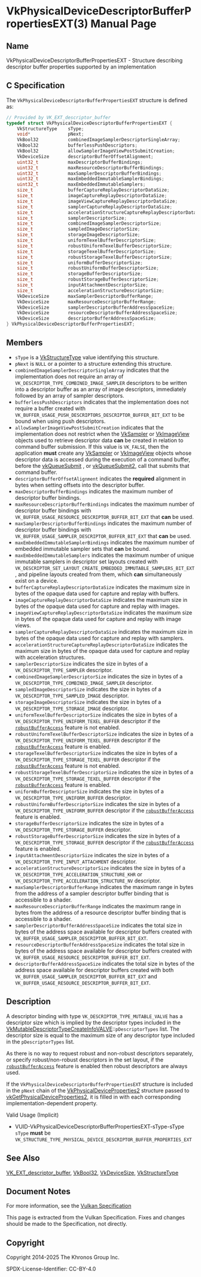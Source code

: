 # VkPhysicalDeviceDescriptorBufferPropertiesEXT(3) Manual Page

## Name

VkPhysicalDeviceDescriptorBufferPropertiesEXT - Structure describing descriptor buffer properties supported by an implementation



## [](#_c_specification)C Specification

The `VkPhysicalDeviceDescriptorBufferPropertiesEXT` structure is defined as:

```c++
// Provided by VK_EXT_descriptor_buffer
typedef struct VkPhysicalDeviceDescriptorBufferPropertiesEXT {
    VkStructureType    sType;
    void*              pNext;
    VkBool32           combinedImageSamplerDescriptorSingleArray;
    VkBool32           bufferlessPushDescriptors;
    VkBool32           allowSamplerImageViewPostSubmitCreation;
    VkDeviceSize       descriptorBufferOffsetAlignment;
    uint32_t           maxDescriptorBufferBindings;
    uint32_t           maxResourceDescriptorBufferBindings;
    uint32_t           maxSamplerDescriptorBufferBindings;
    uint32_t           maxEmbeddedImmutableSamplerBindings;
    uint32_t           maxEmbeddedImmutableSamplers;
    size_t             bufferCaptureReplayDescriptorDataSize;
    size_t             imageCaptureReplayDescriptorDataSize;
    size_t             imageViewCaptureReplayDescriptorDataSize;
    size_t             samplerCaptureReplayDescriptorDataSize;
    size_t             accelerationStructureCaptureReplayDescriptorDataSize;
    size_t             samplerDescriptorSize;
    size_t             combinedImageSamplerDescriptorSize;
    size_t             sampledImageDescriptorSize;
    size_t             storageImageDescriptorSize;
    size_t             uniformTexelBufferDescriptorSize;
    size_t             robustUniformTexelBufferDescriptorSize;
    size_t             storageTexelBufferDescriptorSize;
    size_t             robustStorageTexelBufferDescriptorSize;
    size_t             uniformBufferDescriptorSize;
    size_t             robustUniformBufferDescriptorSize;
    size_t             storageBufferDescriptorSize;
    size_t             robustStorageBufferDescriptorSize;
    size_t             inputAttachmentDescriptorSize;
    size_t             accelerationStructureDescriptorSize;
    VkDeviceSize       maxSamplerDescriptorBufferRange;
    VkDeviceSize       maxResourceDescriptorBufferRange;
    VkDeviceSize       samplerDescriptorBufferAddressSpaceSize;
    VkDeviceSize       resourceDescriptorBufferAddressSpaceSize;
    VkDeviceSize       descriptorBufferAddressSpaceSize;
} VkPhysicalDeviceDescriptorBufferPropertiesEXT;
```

## [](#_members)Members

- `sType` is a [VkStructureType](https://registry.khronos.org/vulkan/specs/latest/man/html/VkStructureType.html) value identifying this structure.
- `pNext` is `NULL` or a pointer to a structure extending this structure.
- []()`combinedImageSamplerDescriptorSingleArray` indicates that the implementation does not require an array of `VK_DESCRIPTOR_TYPE_COMBINED_IMAGE_SAMPLER` descriptors to be written into a descriptor buffer as an array of image descriptors, immediately followed by an array of sampler descriptors.
- []()`bufferlessPushDescriptors` indicates that the implementation does not require a buffer created with `VK_BUFFER_USAGE_PUSH_DESCRIPTORS_DESCRIPTOR_BUFFER_BIT_EXT` to be bound when using push descriptors.
- []()`allowSamplerImageViewPostSubmitCreation` indicates that the implementation does not restrict when the [VkSampler](https://registry.khronos.org/vulkan/specs/latest/man/html/VkSampler.html) or [VkImageView](https://registry.khronos.org/vulkan/specs/latest/man/html/VkImageView.html) objects used to retrieve descriptor data **can** be created in relation to command buffer submission. If this value is `VK_FALSE`, then the application **must** create any [VkSampler](https://registry.khronos.org/vulkan/specs/latest/man/html/VkSampler.html) or [VkImageView](https://registry.khronos.org/vulkan/specs/latest/man/html/VkImageView.html) objects whose descriptor data is accessed during the execution of a command buffer, before the [vkQueueSubmit](https://registry.khronos.org/vulkan/specs/latest/man/html/vkQueueSubmit.html) , or [vkQueueSubmit2](https://registry.khronos.org/vulkan/specs/latest/man/html/vkQueueSubmit2.html), call that submits that command buffer.
- []()`descriptorBufferOffsetAlignment` indicates the **required** alignment in bytes when setting offsets into the descriptor buffer.
- []()`maxDescriptorBufferBindings` indicates the maximum number of descriptor buffer bindings.
- []()`maxResourceDescriptorBufferBindings` indicates the maximum number of descriptor buffer bindings with `VK_BUFFER_USAGE_RESOURCE_DESCRIPTOR_BUFFER_BIT_EXT` that **can** be used.
- []()`maxSamplerDescriptorBufferBindings` indicates the maximum number of descriptor buffer bindings with `VK_BUFFER_USAGE_SAMPLER_DESCRIPTOR_BUFFER_BIT_EXT` that **can** be used.
- []()`maxEmbeddedImmutableSamplerBindings` indicates the maximum number of embedded immutable sampler sets that **can** be bound.
- []()`maxEmbeddedImmutableSamplers` indicates the maximum number of unique immutable samplers in descriptor set layouts created with `VK_DESCRIPTOR_SET_LAYOUT_CREATE_EMBEDDED_IMMUTABLE_SAMPLERS_BIT_EXT`, and pipeline layouts created from them, which **can** simultaneously exist on a device.
- []()`bufferCaptureReplayDescriptorDataSize` indicates the maximum size in bytes of the opaque data used for capture and replay with buffers.
- []()`imageCaptureReplayDescriptorDataSize` indicates the maximum size in bytes of the opaque data used for capture and replay with images.
- []()`imageViewCaptureReplayDescriptorDataSize` indicates the maximum size in bytes of the opaque data used for capture and replay with image views.
- []()`samplerCaptureReplayDescriptorDataSize` indicates the maximum size in bytes of the opaque data used for capture and replay with samplers.
- []()`accelerationStructureCaptureReplayDescriptorDataSize` indicates the maximum size in bytes of the opaque data used for capture and replay with acceleration structures.
- []()`samplerDescriptorSize` indicates the size in bytes of a `VK_DESCRIPTOR_TYPE_SAMPLER` descriptor.
- []()`combinedImageSamplerDescriptorSize` indicates the size in bytes of a `VK_DESCRIPTOR_TYPE_COMBINED_IMAGE_SAMPLER` descriptor.
- []()`sampledImageDescriptorSize` indicates the size in bytes of a `VK_DESCRIPTOR_TYPE_SAMPLED_IMAGE` descriptor.
- []()`storageImageDescriptorSize` indicates the size in bytes of a `VK_DESCRIPTOR_TYPE_STORAGE_IMAGE` descriptor.
- []()`uniformTexelBufferDescriptorSize` indicates the size in bytes of a `VK_DESCRIPTOR_TYPE_UNIFORM_TEXEL_BUFFER` descriptor if the [`robustBufferAccess`](https://registry.khronos.org/vulkan/specs/latest/html/vkspec.html#features-robustBufferAccess) feature is not enabled.
- []()`robustUniformTexelBufferDescriptorSize` indicates the size in bytes of a `VK_DESCRIPTOR_TYPE_UNIFORM_TEXEL_BUFFER` descriptor if the [`robustBufferAccess`](https://registry.khronos.org/vulkan/specs/latest/html/vkspec.html#features-robustBufferAccess) feature is enabled.
- []()`storageTexelBufferDescriptorSize` indicates the size in bytes of a `VK_DESCRIPTOR_TYPE_STORAGE_TEXEL_BUFFER` descriptor if the [`robustBufferAccess`](https://registry.khronos.org/vulkan/specs/latest/html/vkspec.html#features-robustBufferAccess) feature is not enabled.
- []()`robustStorageTexelBufferDescriptorSize` indicates the size in bytes of a `VK_DESCRIPTOR_TYPE_STORAGE_TEXEL_BUFFER` descriptor if the [`robustBufferAccess`](https://registry.khronos.org/vulkan/specs/latest/html/vkspec.html#features-robustBufferAccess) feature is enabled.
- []()`uniformBufferDescriptorSize` indicates the size in bytes of a `VK_DESCRIPTOR_TYPE_UNIFORM_BUFFER` descriptor.
- []()`robustUniformBufferDescriptorSize` indicates the size in bytes of a `VK_DESCRIPTOR_TYPE_UNIFORM_BUFFER` descriptor if the [`robustBufferAccess`](https://registry.khronos.org/vulkan/specs/latest/html/vkspec.html#features-robustBufferAccess) feature is enabled.
- []()`storageBufferDescriptorSize` indicates the size in bytes of a `VK_DESCRIPTOR_TYPE_STORAGE_BUFFER` descriptor.
- []()`robustStorageBufferDescriptorSize` indicates the size in bytes of a `VK_DESCRIPTOR_TYPE_STORAGE_BUFFER` descriptor if the [`robustBufferAccess`](https://registry.khronos.org/vulkan/specs/latest/html/vkspec.html#features-robustBufferAccess) feature is enabled.
- []()`inputAttachmentDescriptorSize` indicates the size in bytes of a `VK_DESCRIPTOR_TYPE_INPUT_ATTACHMENT` descriptor.
- []()`accelerationStructureDescriptorSize` indicates the size in bytes of a `VK_DESCRIPTOR_TYPE_ACCELERATION_STRUCTURE_KHR` or `VK_DESCRIPTOR_TYPE_ACCELERATION_STRUCTURE_NV` descriptor.
- []()`maxSamplerDescriptorBufferRange` indicates the maximum range in bytes from the address of a sampler descriptor buffer binding that is accessible to a shader.
- []()`maxResourceDescriptorBufferRange` indicates the maximum range in bytes from the address of a resource descriptor buffer binding that is accessible to a shader.
- []()`samplerDescriptorBufferAddressSpaceSize` indicates the total size in bytes of the address space available for descriptor buffers created with `VK_BUFFER_USAGE_SAMPLER_DESCRIPTOR_BUFFER_BIT_EXT`.
- []()`resourceDescriptorBufferAddressSpaceSize` indicates the total size in bytes of the address space available for descriptor buffers created with `VK_BUFFER_USAGE_RESOURCE_DESCRIPTOR_BUFFER_BIT_EXT`.
- []()`descriptorBufferAddressSpaceSize` indicates the total size in bytes of the address space available for descriptor buffers created with both `VK_BUFFER_USAGE_SAMPLER_DESCRIPTOR_BUFFER_BIT_EXT` and `VK_BUFFER_USAGE_RESOURCE_DESCRIPTOR_BUFFER_BIT_EXT`.

## [](#_description)Description

A descriptor binding with type `VK_DESCRIPTOR_TYPE_MUTABLE_VALVE` has a descriptor size which is implied by the descriptor types included in the [VkMutableDescriptorTypeCreateInfoVALVE](https://registry.khronos.org/vulkan/specs/latest/man/html/VkMutableDescriptorTypeCreateInfoVALVE.html)::`pDescriptorTypes` list. The descriptor size is equal to the maximum size of any descriptor type included in the `pDescriptorTypes` list.

As there is no way to request robust and non-robust descriptors separately, or specify robust/non-robust descriptors in the set layout, if the [`robustBufferAccess`](https://registry.khronos.org/vulkan/specs/latest/html/vkspec.html#features-robustBufferAccess) feature is enabled then robust descriptors are always used.

If the `VkPhysicalDeviceDescriptorBufferPropertiesEXT` structure is included in the `pNext` chain of the [VkPhysicalDeviceProperties2](https://registry.khronos.org/vulkan/specs/latest/man/html/VkPhysicalDeviceProperties2.html) structure passed to [vkGetPhysicalDeviceProperties2](https://registry.khronos.org/vulkan/specs/latest/man/html/vkGetPhysicalDeviceProperties2.html), it is filled in with each corresponding implementation-dependent property.

Valid Usage (Implicit)

- [](#VUID-VkPhysicalDeviceDescriptorBufferPropertiesEXT-sType-sType)VUID-VkPhysicalDeviceDescriptorBufferPropertiesEXT-sType-sType  
  `sType` **must** be `VK_STRUCTURE_TYPE_PHYSICAL_DEVICE_DESCRIPTOR_BUFFER_PROPERTIES_EXT`

## [](#_see_also)See Also

[VK\_EXT\_descriptor\_buffer](https://registry.khronos.org/vulkan/specs/latest/man/html/VK_EXT_descriptor_buffer.html), [VkBool32](https://registry.khronos.org/vulkan/specs/latest/man/html/VkBool32.html), [VkDeviceSize](https://registry.khronos.org/vulkan/specs/latest/man/html/VkDeviceSize.html), [VkStructureType](https://registry.khronos.org/vulkan/specs/latest/man/html/VkStructureType.html)

## [](#_document_notes)Document Notes

For more information, see the [Vulkan Specification](https://registry.khronos.org/vulkan/specs/latest/html/vkspec.html#VkPhysicalDeviceDescriptorBufferPropertiesEXT)

This page is extracted from the Vulkan Specification. Fixes and changes should be made to the Specification, not directly.

## [](#_copyright)Copyright

Copyright 2014-2025 The Khronos Group Inc.

SPDX-License-Identifier: CC-BY-4.0